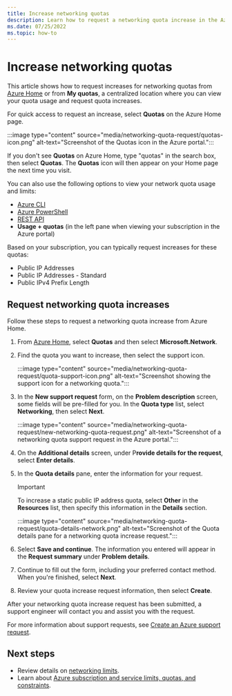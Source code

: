 ```yaml
---
title: Increase networking quotas
description: Learn how to request a networking quota increase in the Azure portal.
ms.date: 07/25/2022
ms.topic: how-to
---
```


# Increase networking quotas

This article shows how to request increases for networking quotas from [Azure Home](https://portal.azure.com) or from **My quotas**, a centralized location where you can view your quota usage and request quota increases.

For quick access to request an increase, select **Quotas** on the Azure Home page.

:::image type="content" source="media/networking-quota-request/quotas-icon.png" alt-text="Screenshot of the Quotas icon in the Azure portal.":::

If you don't see **Quotas** on Azure Home, type "quotas" in the search box, then select **Quotas**. The **Quotas** icon will then appear on your Home page the next time you visit.

You can also use the following options to view your network quota usage and limits:

- [Azure CLI](/cli/azure/network#az-network-list-usages)
- [Azure PowerShell](/powershell/module/azurerm.network/get-azurermnetworkusage)
- [REST API](/rest/api/virtualnetwork/virtualnetworks/listusage)
- **Usage + quotas** (in the left pane when viewing your subscription in the Azure portal) 

Based on your subscription, you can typically request increases for these quotas:

- Public IP Addresses
- Public IP Addresses - Standard
- Public IPv4 Prefix Length

## Request networking quota increases

Follow these steps to request a networking quota increase from Azure Home.

1. From [Azure Home](https://portal.azure.com), select **Quotas** and then select **Microsoft.Network**.

1. Find the quota you want to increase, then select the support icon.

   :::image type="content" source="media/networking-quota-request/quota-support-icon.png" alt-text="Screenshot showing the support icon for a networking quota.":::

1. In the **New support request** form, on the **Problem description** screen, some fields will be pre-filled for you. In the **Quota type** list, select **Networking**, then select **Next**.

   :::image type="content" source="media/networking-quota-request/new-networking-quota-request.png" alt-text="Screenshot of a networking quota support request in the Azure portal.":::

1. On the **Additional details** screen, under P**rovide details for the request**, select **Enter details**.

1. In the **Quota details** pane, enter the information for your request.

   > [!IMPORTANT]
   > To increase a static public IP address quota, select **Other** in the **Resources** list, then specify this information in the **Details** section.

   :::image type="content" source="media/networking-quota-request/quota-details-network.png" alt-text="Screenshot of the Quota details pane for a networking quota increase request.":::

1. Select **Save and continue**. The information you entered will appear in the **Request summary** under **Problem details**.

1. Continue to fill out the form, including your preferred contact method. When you're finished, select **Next**.
1. Review your quota increase request information, then select **Create**.

After your networking quota increase request has been submitted, a support engineer will contact you and assist you with the request.

For more information about support requests, see [Create an Azure support request](../azure-portal/supportability/how-to-create-azure-support-request.md).

## Next steps

- Review details on [networking limits](../azure-resource-manager/management/azure-subscription-service-limits.md#networking-limits).
- Learn about [Azure subscription and service limits, quotas, and constraints](../azure-resource-manager/management/azure-subscription-service-limits.md).